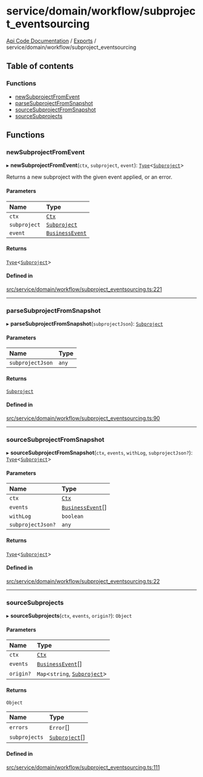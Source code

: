 # service/domain/workflow/subproject\_eventsourcing
 
[Api Code Documentation](../README.md) / [Exports](../modules.md) / service/domain/workflow/subproject\_eventsourcing

## Table of contents

### Functions

- [newSubprojectFromEvent](service_domain_workflow_subproject_eventsourcing.md#newsubprojectfromevent)
- [parseSubprojectFromSnapshot](service_domain_workflow_subproject_eventsourcing.md#parsesubprojectfromsnapshot)
- [sourceSubprojectFromSnapshot](service_domain_workflow_subproject_eventsourcing.md#sourcesubprojectfromsnapshot)
- [sourceSubprojects](service_domain_workflow_subproject_eventsourcing.md#sourcesubprojects)

## Functions

### newSubprojectFromEvent

▸ **newSubprojectFromEvent**(`ctx`, `subproject`, `event`): [`Type`](result.md#type)\<[`Subproject`](../interfaces/service_domain_workflow_subproject.Subproject.md)\>

Returns a new subproject with the given event applied, or an error.

#### Parameters

| Name | Type |
| :------ | :------ |
| `ctx` | [`Ctx`](../interfaces/lib_ctx.Ctx.md) |
| `subproject` | [`Subproject`](../interfaces/service_domain_workflow_subproject.Subproject.md) |
| `event` | [`BusinessEvent`](service_domain_business_event.md#businessevent) |

#### Returns

[`Type`](result.md#type)\<[`Subproject`](../interfaces/service_domain_workflow_subproject.Subproject.md)\>

#### Defined in

[src/service/domain/workflow/subproject_eventsourcing.ts:221](https://github.com/openkfw/TruBudget/blob/90402cb/api/src/service/domain/workflow/subproject_eventsourcing.ts#L221)

___

### parseSubprojectFromSnapshot

▸ **parseSubprojectFromSnapshot**(`subprojectJson`): [`Subproject`](../interfaces/service_domain_workflow_subproject.Subproject.md)

#### Parameters

| Name | Type |
| :------ | :------ |
| `subprojectJson` | `any` |

#### Returns

[`Subproject`](../interfaces/service_domain_workflow_subproject.Subproject.md)

#### Defined in

[src/service/domain/workflow/subproject_eventsourcing.ts:90](https://github.com/openkfw/TruBudget/blob/90402cb/api/src/service/domain/workflow/subproject_eventsourcing.ts#L90)

___

### sourceSubprojectFromSnapshot

▸ **sourceSubprojectFromSnapshot**(`ctx`, `events`, `withLog`, `subprojectJson?`): [`Type`](result.md#type)\<[`Subproject`](../interfaces/service_domain_workflow_subproject.Subproject.md)\>

#### Parameters

| Name | Type |
| :------ | :------ |
| `ctx` | [`Ctx`](../interfaces/lib_ctx.Ctx.md) |
| `events` | [`BusinessEvent`](service_domain_business_event.md#businessevent)[] |
| `withLog` | `boolean` |
| `subprojectJson?` | `any` |

#### Returns

[`Type`](result.md#type)\<[`Subproject`](../interfaces/service_domain_workflow_subproject.Subproject.md)\>

#### Defined in

[src/service/domain/workflow/subproject_eventsourcing.ts:22](https://github.com/openkfw/TruBudget/blob/90402cb/api/src/service/domain/workflow/subproject_eventsourcing.ts#L22)

___

### sourceSubprojects

▸ **sourceSubprojects**(`ctx`, `events`, `origin?`): `Object`

#### Parameters

| Name | Type |
| :------ | :------ |
| `ctx` | [`Ctx`](../interfaces/lib_ctx.Ctx.md) |
| `events` | [`BusinessEvent`](service_domain_business_event.md#businessevent)[] |
| `origin?` | `Map`\<`string`, [`Subproject`](../interfaces/service_domain_workflow_subproject.Subproject.md)\> |

#### Returns

`Object`

| Name | Type |
| :------ | :------ |
| `errors` | `Error`[] |
| `subprojects` | [`Subproject`](../interfaces/service_domain_workflow_subproject.Subproject.md)[] |

#### Defined in

[src/service/domain/workflow/subproject_eventsourcing.ts:111](https://github.com/openkfw/TruBudget/blob/90402cb/api/src/service/domain/workflow/subproject_eventsourcing.ts#L111)
